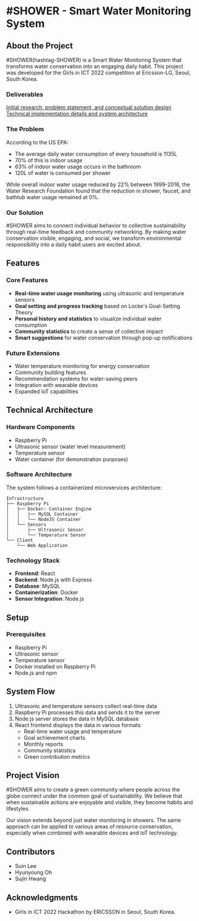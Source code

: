 # #SHOWER - Smart Water Monitoring System

## About the Project

#SHOWER(hashtag-SHOWER) is a Smart Water Monitoring System that transforms water conservation into an engaging daily habit. 
This project was developed for the Girls in ICT 2022 competition at Ericsson-LG, Seoul, South Korea.

### Deliverables
[Initial research, problem statement, and conceptual solution design](Girls_In_ICT_2022_SHOWER_PRELIMINARY.pdf)
[Technical implementation details and system architecture](Girls_In_ICT_2022_SHOWER_SEMI_FINAL.pdf)

### The Problem

According to the US EPA:
- The average daily water consumption of every household is 1135L
- 70% of this is indoor usage
- 63% of indoor water usage occurs in the bathroom
- 120L of water is consumed per shower

While overall indoor water usage reduced by 22% between 1999-2016, the Water Research Foundation found that the reduction in shower, faucet, and bathtub water usage remained at 0%.

### Our Solution

#SHOWER aims to connect individual behavior to collective sustainability through real-time feedback and community networking. By making water conservation visible, engaging, and social, we transform environmental responsibility into a daily habit users are excited about.

## Features

### Core Features
- **Real-time water usage monitoring** using ultrasonic and temperature sensors
- **Goal setting and progress tracking** based on Locke's Goal-Setting Theory
- **Personal history and statistics** to visualize individual water consumption
- **Community statistics** to create a sense of collective impact
- **Smart suggestions** for water conservation through pop-up notifications

### Future Extensions
- Water temperature monitoring for energy conservation
- Community building features
- Recommendation systems for water-saving peers
- Integration with wearable devices
- Expanded IoT capabilities

## Technical Architecture

### Hardware Components
- Raspberry Pi
- Ultrasonic sensor (water level measurement)
- Temperature sensor
- Water container (for demonstration purposes)

### Software Architecture
The system follows a containerized microservices architecture:

```
Infrastructure
├── Raspberry Pi
│   ├── Docker: Container Engine
│   │   ├── MySQL Container
│   │   └── NodeJS Container
│   └── Sensors
│       ├── Ultrasonic Sensor
│       └── Temperature Sensor
└── Client
    └── Web Application
```

### Technology Stack
- **Frontend**: React
- **Backend**: Node.js with Express
- **Database**: MySQL
- **Containerization**: Docker
- **Sensor Integration**: Node.js

## Setup

### Prerequisites
- Raspberry Pi
- Ultrasonic sensor
- Temperature sensor
- Docker installed on Raspberry Pi
- Node.js and npm

## System Flow

1. Ultrasonic and temperature sensors collect real-time data
2. Raspberry Pi processes this data and sends it to the server
3. Node.js server stores the data in MySQL database
4. React frontend displays the data in various formats:
   - Real-time water usage and temperature
   - Goal achievement charts
   - Monthly reports
   - Community statistics
   - Green contribution metrics

## Project Vision

#SHOWER aims to create a green community where people across the globe connect under the common goal of sustainability. We believe that when sustainable actions are enjoyable and visible, they become habits and lifestyles.

Our vision extends beyond just water monitoring in showers. The same approach can be applied to various areas of resource conservation, especially when combined with wearable devices and IoT technology.


## Contributors

- Suin Lee
- Hyunyoung Oh
- Sujin Hwang

## Acknowledgments

- Girls in ICT 2022 Hackathon by ERICSSON in Seoul, South Korea.
